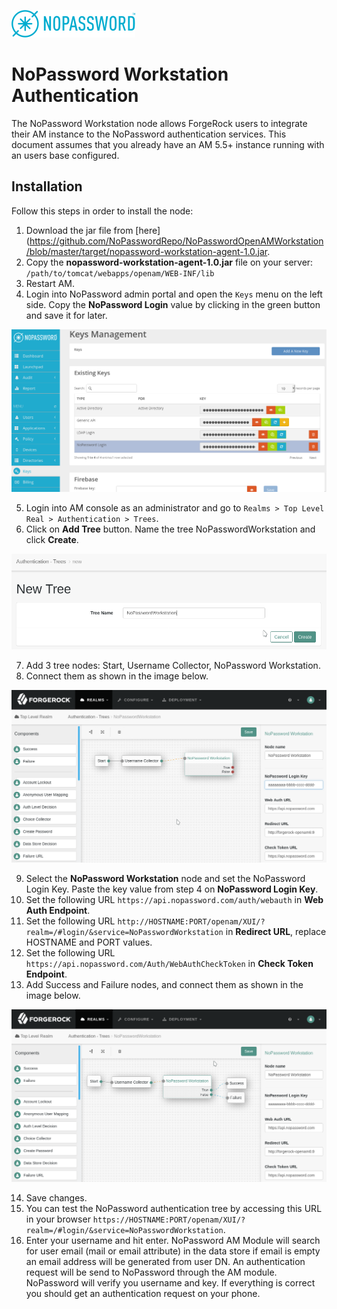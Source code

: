 ![image alt text](/images/nopassword_logo.png)

# NoPassword Workstation Authentication

The NoPassword Workstation node allows ForgeRock users to integrate their AM instance to the NoPassword authentication services.
This document assumes that you already have an AM 5.5+ instance running with an users base configured.

## Installation

Follow this steps in order to install the node:

1. Download the jar file from [here](https://github.com/NoPasswordRepo/NoPasswordOpenAMWorkstation/blob/master/target/nopassword-workstation-agent-1.0.jar.
2. Copy the **nopassword-workstation-agent-1.0.jar** file on your server: `/path/to/tomcat/webapps/openam/WEB-INF/lib`
3. Restart AM.
4. Login into NoPassword admin portal and open the `Keys` menu on the left side. Copy the **NoPassword Login** value by clicking in the green button and save it for later.

![image alt text](/images/nopassword_login_key.png)

5. Login into AM console as an administrator and go to `Realms > Top Level Real > Authentication > Trees`.
6. Click on **Add Tree** button. Name the tree NoPasswordWorkstation and click **Create**.

![image](/images/add_tree.png)

7. Add 3 tree nodes: Start, Username Collector, NoPassword Workstation.
8. Connect them as shown in the image below.

![image](/images/tree_1.png)

9. Select the **NoPassword Workstation** node and set the NoPassword Login Key. Paste the key value from step 4 on **NoPassword Login Key**. 
10. Set the following URL `https://api.nopassword.com/auth/webauth` in **Web Auth Endpoint**.
11. Set the following URL `http://HOSTNAME:PORT/openam/XUI/?realm=/#login/&service=NoPasswordWorkstation` in **Redirect URL**, replace HOSTNAME and PORT values.
12. Set the following URL `https://api.nopassword.com/Auth/WebAuthCheckToken` in **Check Token Endpoint**.
13. Add Success and Failure nodes, and connect them as shown in the image below.

![image](/images/tree_2.png)

14. Save changes.
15. You can test the NoPassword authentication tree by accessing this URL in your browser `https://HOSTNAME:PORT/openam/XUI/?realm=/#login/&service=NoPasswordWorkstation`.</br>
16. Enter your username and hit enter. NoPassword AM Module will search for user email (mail or email attribute) in the data store if email is empty an email address will be generated from user DN. An authentication request will be send to NoPassword through the AM module. NoPassword will verify you username and key. If everything is correct you should get an authentication request on your phone.